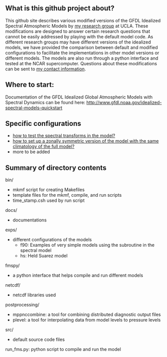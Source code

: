 ## What is this github project about?
This github site describes various modified versions of the GFDL Idealized Spectral Atmospheric Models by [my research group](http://gchenpu.com/code/) at UCLA.  These modifications are designed to answer certain research questions that cannot be easily addressed by playing with the default model code.  As different research groups may have different versions of the idealized models, we have provided the comparison between default and modified configurations to facilitate the implementations in other model versions or different models.  The models are also run through a python interface and tested at the NCAR supercomputer.  Questions about these modifications can be sent to [my contact information](http://gchenpu.com/group/).

## Where to start:
Documentation of the GFDL Idealized Global Atmospheric Models with Spectral Dynamics can be found here:
http://www.gfdl.noaa.gov/idealized-spectral-models-quickstart

## Specific configurations
- [how to test the spectral transforms in the model?](../exp/f90/spectral_tutorial)
- [how to set up a zonally symmetric version of the model with the same climatology of the full model?](../exp/hs/zonal_symmetric_model)
- more to be added

## Summary of directory contents
bin/  
- mkmf script for creating Makefiles  
- template files for the mkmf, compile, and run scripts  
- time_stamp.csh used by run script  

docs/  
- documentations  

exps/  
- different configurations of the models
  - f90: Examples of very simple models using the subroutine in the spectral model
  - hs: Held Suarez model

fmspy/  
- a python interface that helps compile and run different models

netcdf/  
- netcdf libraries used

postprocessing/  
- mppnccombine: a tool for combining distributed diagnostic output files
- plevel: a tool for interpolating data from model levels to pressure levels

src/  
- default source code files

run_fms.py:  python script to compile and run the model
